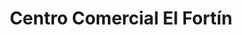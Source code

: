 ---
title: "Centro Comercial El Fortín"
url: /heredia/centro-comercial-el-fortin/
shop: centro comercial
---